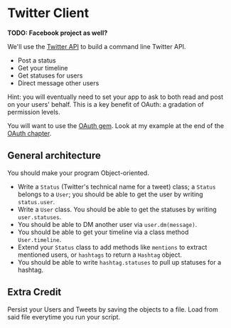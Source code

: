 # Twitter Client

**TODO: Facebook project as well?**

We'll use the [Twitter API][api-docs] to build a command line Twitter
API.

* Post a status
* Get your timeline
* Get statuses for users
* Direct message other users

Hint: you will eventually need to set your app to ask to both read and
post on your users' behalf. This is a key benefit of OAuth: a
gradation of permission levels.

You will want to use the [OAuth gem][oauth-github]. Look at my example
at the end of the [OAuth chapter][oauth-chapter].

## General architecture

You should make your program Object-oriented.

* Write a `Status` (Twitter's technical name for a tweet) class; a
  `Status` belongs to a `User`; you should be able to get the user by
  writing `status.user`.
* Write a `User` class. You should be able to get the statuses by
  writing `user.statuses`.
* You should be able to DM another user via `user.dm(message)`.
* You should be able to get your timeline via a class method
  `User.timeline`.
* Extend your `Status` class to add methods like `mentions` to extract
  mentioned users, or `hashtags` to return a `Hashtag` object.
* You should be able to write `hashtag.statuses` to pull up statuses
  for a hashtag.

## Extra Credit
Persist your Users and Tweets by saving the objects to a file. Load
from said file everytime you run your script.

[api-docs]: https://dev.twitter.com/docs/api/1.1
[oauth-github]: https://github.com/oauth/oauth-ruby
[oauth-chapter]: ../the-web/oauth.md
